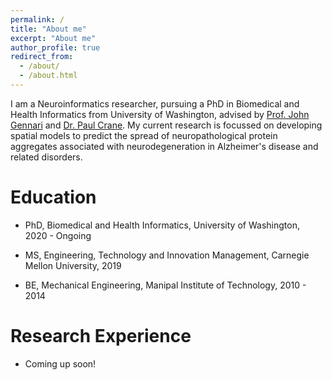 ```yaml
---
permalink: /
title: "About me"
excerpt: "About me"
author_profile: true
redirect_from: 
  - /about/
  - /about.html
---
```


I am a Neuroinformatics researcher, pursuing a PhD in Biomedical and Health Informatics from University of Washington, advised by [Prof. John Gennari](http://faculty.washington.edu/gennari/) and [Dr. Paul Crane](https://depts.washington.edu/mbwc/about/profile/paul-crane). My current research is focussed on developing spatial models to predict the spread of neuropathological protein aggregates associated with neurodegeneration in Alzheimer's disease and related disorders.

Education 
======

* PhD, Biomedical and Health Informatics,
  University of Washington,                                 
  2020 - Ongoing

* MS, Engineering, Technology and Innovation Management,
  Carnegie Mellon University,
  2019 

* BE, Mechanical Engineering,
  Manipal Institute of Technology,
  2010 - 2014


Research Experience 
======

* Coming up soon!